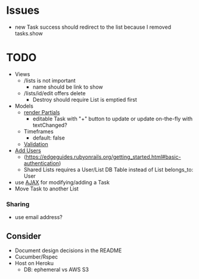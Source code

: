 # Issues
- new Task success should redirect to the list because I removed tasks.show

# TODO
- Views
  - /lists is not important
    - name should be link to show
  - /lists/id/edit offers delete
    - Destroy should require List is emptied first
- Models
  - [render Partials](https://edgeguides.rubyonrails.org/getting_started.html#rendering-partial-collections)
    - editable Task with "+" button to update or update on-the-fly with textChanged?
  - Timeframes
    - default: false
  - [Validation](https://edgeguides.rubyonrails.org/getting_started.html#adding-some-validation)
- [Add Users](https://www.railstutorial.org/book/modeling_users)
  - (https://edgeguides.rubyonrails.org/getting_started.html#basic-authentication)
  - Shared Lists requires a User/List DB Table instead of List belongs_to: User
- use [AJAX](https://docs.google.com/document/d/1wDGbrMNZcC9fNPRmIvftnUF0gO9Ref1QsbdODm0KF-Y/edit#) for modifying/adding a Task
- Move Task to another List

### Sharing
- use email address?

## Consider
- Document design decisions in the README
- Cucumber/Rspec
- Host on Heroku
  - DB: ephemeral vs AWS S3
